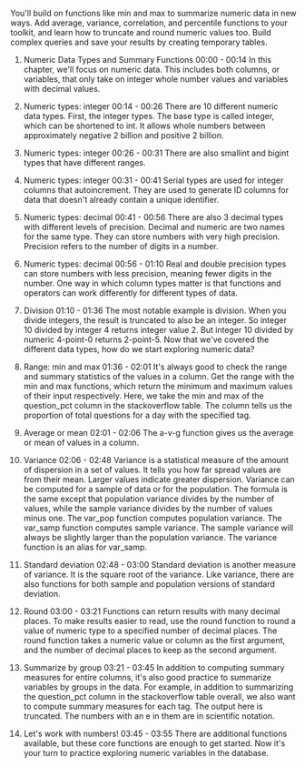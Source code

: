 You'll build on functions like min and max to summarize numeric data in new ways. Add average, variance, correlation, and percentile functions to your toolkit, and learn how to truncate and round numeric values too. Build complex queries and save your results by creating temporary tables.

1. Numeric Data Types and Summary Functions
00:00 - 00:14
In this chapter, we'll focus on numeric data. This includes both columns, or variables, that only take on integer whole number values and variables with decimal values.

2. Numeric types: integer
00:14 - 00:26
There are 10 different numeric data types. First, the integer types. The base type is called integer, which can be shortened to int. It allows whole numbers between approximately negative 2 billion and positive 2 billion.

3. Numeric types: integer
00:26 - 00:31
There are also smallint and bigint types that have different ranges.

4. Numeric types: integer
00:31 - 00:41
Serial types are used for integer columns that autoincrement. They are used to generate ID columns for data that doesn't already contain a unique identifier.

5. Numeric types: decimal
00:41 - 00:56
There are also 3 decimal types with different levels of precision. Decimal and numeric are two names for the same type. They can store numbers with very high precision. Precision refers to the number of digits in a number.

6. Numeric types: decimal
00:56 - 01:10
Real and double precision types can store numbers with less precision, meaning fewer digits in the number. One way in which column types matter is that functions and operators can work differently for different types of data.

7. Division
01:10 - 01:36
The most notable example is division. When you divide integers, the result is truncated to also be an integer. So integer 10 divided by integer 4 returns integer value 2. But integer 10 divided by numeric 4-point-0 returns 2-point-5. Now that we've covered the different data types, how do we start exploring numeric data?

8. Range: min and max
01:36 - 02:01
It's always good to check the range and summary statistics of the values in a column. Get the range with the min and max functions, which return the minimum and maximum values of their input respectively. Here, we take the min and max of the question_pct column in the stackoverflow table. The column tells us the proportion of total questions for a day with the specified tag.

9. Average or mean
02:01 - 02:06
The a-v-g function gives us the average or mean of values in a column.

10. Variance
02:06 - 02:48
Variance is a statistical measure of the amount of dispersion in a set of values. It tells you how far spread values are from their mean. Larger values indicate greater dispersion. Variance can be computed for a sample of data or for the population. The formula is the same except that population variance divides by the number of values, while the sample variance divides by the number of values minus one. The var_pop function computes population variance. The var_samp function computes sample variance. The sample variance will always be slightly larger than the population variance. The variance function is an alias for var_samp.

11. Standard deviation
02:48 - 03:00
Standard deviation is another measure of variance. It is the square root of the variance. Like variance, there are also functions for both sample and population versions of standard deviation.

12. Round
03:00 - 03:21
Functions can return results with many decimal places. To make results easier to read, use the round function to round a value of numeric type to a specified number of decimal places. The round function takes a numeric value or column as the first argument, and the number of decimal places to keep as the second argument.

13. Summarize by group
03:21 - 03:45
In addition to computing summary measures for entire columns, it's also good practice to summarize variables by groups in the data. For example, in addition to summarizing the question_pct column in the stackoverflow table overall, we also want to compute summary measures for each tag. The output here is truncated. The numbers with an e in them are in scientific notation.

14. Let's work with numbers!
03:45 - 03:55
There are additional functions available, but these core functions are enough to get started. Now it's your turn to practice exploring numeric variables in the database.
